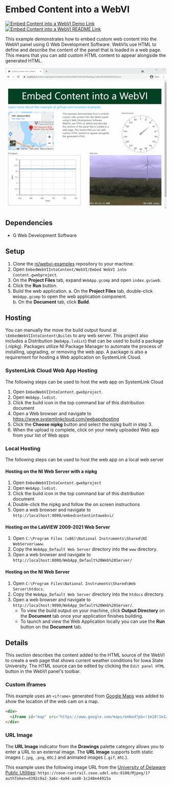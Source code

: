 # Embed Content into a WebVI

[![Embed Content into a WebVI Demo Link](https://img.shields.io/badge/Details-Demo_Link-green.svg)](https://ni.github.io/webvi-examples/ProgrammingWebVIs/EmbedContentIntoWebVI/Builds/WebApp_Default%20Web%20Server/)
[![Embed Content into a WebVI README Link](https://img.shields.io/badge/Details-README_Link-orange.svg)]()

This example demonstrates how to embed custom web content into the WebVI panel using G Web Development Software. WebVIs use HTML to define and describe the content of the panel that is loaded in a web page. This means that you can add custom HTML content to appear alongside the generated HTML.

![Screenshot of Demo](readme_files/Screenshot.gif)

## Dependencies

- G Web Development Software

## Setup

1. Clone the [ni/webvi-examples](https://github.com/ni/webvi-examples) repository to your machine.
2. Open `EmbedWebVIIntoContent/WebVI/Embed WebVI into Content.gwebproject`.
3. On the **Project Files** tab, expand `WebApp.gcomp` and open `index.gviweb`.
4. Click the **Run** button.
5. Build the web application.
  a. On the **Project Files** tab, double-click `WebApp.gcomp` to open the web application component.  
  b. On the **Document** tab, click **Build**.  

## Hosting

You can manually the move the build output found at `\EmbedWebVIIntoContent\Builds` to any web server. This project also includes a Distribution (`WebApp.lvdist`) that can be used to build a package (.nipkg). Packages utilize NI Package Manager to automate the process of installing, upgrading, or removing the web app. A package is also a requirement for hosting a Web application on SystemLink Cloud.

### SystemLink Cloud Web App Hosting

The following steps can be used to host the web app on SystemLink Cloud

1. Open `EmbedWebVIIntoContent.gwebproject`.
2. Open `WebApp.lvdist`.
3. Click the build icon in the top command bar of this distribution document
4. Open a Web browser and navigate to https://www.systemlinkcloud.com/webapphosting
5. Click the **Choose nipkg** button and select the nipkg built in step 3.
6. When the upload is complete, click on your newly uploaded Web app from your list of Web apps

### Local Hosting

The following steps can be used to host the web app on a local web server

#### Hosting on the NI Web Server with a nipkg

1. Open `EmbedWebVIIntoContent.gwebproject`
2. Open `WebApp.lvdist`.
3. Click the build icon in the top command bar of this distribution document
4. Double-click the nipkg and follow the on screen instructions
5. Open a web browser and navigate to `http://localhost:9090/embedcontentintowebvi/`

#### Hosting on the LabVIEW 2009-2021 Web Server

1. Open `C:\Program Files (x86)\National Instruments\Shared\NI WebServer\www`.
2. Copy the `WebApp_Default Web Server` directory into the `www` directory.
3. Open a web browser and navigate to `http://localhost:8080/WebApp_Default%20Web%20Server/`

#### Hosting on the NI Web Server

1. Open `C:\Program Files\National Instruments\Shared\Web Server\htdocs`.
2. Copy the `WebApp_Default Web Server` directory into the `htdocs` directory.
3. Open a web browser and navigate to `http://localhost:9090/WebApp_Default%20Web%20Server/`.
    - To view the build output on your machine, click **Output Directory** on the **Document** tab once your application finishes building.
    - To launch and view the Web Application locally you can use the **Run** button on the **Document** tab.

## Details

This section describes the content added to the HTML source of the WebVI to create a web page that shows current weather conditions for Iowa State University. The HTML source can be edited by clicking the `Edit panel HTML` button in the WebVI panel's toolbar.

### Custom iframes

This example uses an `<iframe>` generated from [Google Maps](https://developers.google.com/maps/documentation/embed/guide) was added to show the location of the web cam on a map.

```html
<div>
  <iframe id="map" src="https://www.google.com/maps/embed?pb=!1m18!1m12!1m3!1d3083.9251931399904!2d-74.4527296846353!3d39.380569979499064!2m3!1f0!2f0!3f0!3m2!1i1024!2i768!4f13.1!3m3!1m2!1s0x89c0efaacf825f6f%3A0x6d8892ab37e17426!2s1801+Absecon+Blvd%2C+Atlantic+City%2C+NJ+08401!5e0!3m2!1sen!2sus!4v1502732532752 "width="300" height="250" frameborder="0" style="border:0" allowfullscreen=""></iframe>
</div>
```

### URL Image

The **URL Image** indicator from the **Drawings** palette category allows you to enter a URL to an external image. The **URL Image** supports both static images (`.jpg`, `.png`, etc.) and animated images (`.gif`, etc.).

This example uses the following image URL from the [University of Delaware Public Utilities](https://publicutility.ceoe.udel.edu/lewesturbine/multimedia.shtml#live): `https://ceoe-contrail.ceoe.udel.edu:8100/Mjpeg/1?authToken=d392c0a2-3a6c-4a94-aad8-1c248e44915a`
